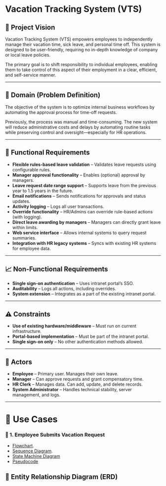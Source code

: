# Vacation Tracking System (VTS)



## 📌 Project Vision

Vacation Tracking System (VTS) empowers employees to independently manage their vacation time, sick leave, and personal time off. This system is designed to be user-friendly, requiring no in-depth knowledge of company or local leave policies.

The primary goal is to shift responsibility to individual employees, enabling them to take control of this aspect of their employment in a clear, efficient, and self-service manner.

---

## 🧠 Domain (Problem Definition)

The objective of the system is to optimize internal business workflows by automating the approval process for time-off requests.

Previously, the process was manual and time-consuming. The new system will reduce administrative costs and delays by automating routine tasks while preserving control and oversight—especially for HR operations.

---

## 🔧 Functional Requirements

- **Flexible rules-based leave validation** – Validates leave requests using configurable rules.
- **Manager approval functionality** – Enables (optional) approval by managers.
- **Leave request date range support** – Supports leave from the previous year to 1.5 years in the future.
- **Email notifications** – Sends notifications for approvals and status updates.
- **Activity logging** – Logs all user transactions.
- **Override functionality** – HR/Admins can override rule-based actions (with logging).
- **Direct leave awarding by managers** – Managers can directly grant leave within limits.
- **Web service interface** – Allows internal systems to query request summaries.
- **Integration with HR legacy systems** – Syncs with existing HR systems for employee data.

---

## 📈 Non-Functional Requirements

- **Single sign-on authentication** – Uses intranet portal’s SSO.
- **Auditability** – Logs all actions, including overrides.
- **System extension** – Integrates as a part of the existing intranet portal.

---

## ⚠️ Constraints

- **Use of existing hardware/middleware** – Must run on current infrastructure.
- **Portal-based implementation** – Must be part of the intranet portal.
- **Single sign-on only** – No other authentication methods allowed.

---


## 👥 Actors

- **Employee** – Primary user. Manages their own leave.
- **Manager** – Can approve requests and grant compensatory time.
- **HR Clerk** – Manages data. Can add, update, and delete records.
- **System Administrator** – Handles technical stability, server management, and logs.

---

# 📝 Use Cases

### 📅 1. Employee Submits Vacation Request
- [Flowchart](Docs/use-cases/employee-request-vacation/EmpNewRequestFlowchart.png).
- [Sequence Diagram](Docs/use-cases/employee-request-vacation/EmpNewRequestSequenceDiagram.png).
- [State Machine Diagram](docs/use-cases/employee-request-vacation/state-machine.png)
- [Pseudocode](docs/use-cases/employee-request-vacation/pseudocode.md)

## 🧠 Entity Relationship Diagram (ERD)
